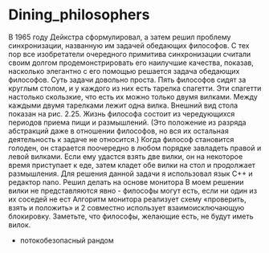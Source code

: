 # Dining_philosophers
В 1965 году Дейкстра сформулировал, а затем решил проблему синхронизации,
названную им задачей обедающих философов. С тех пор все изобретатели
очередного примитива синхронизации считали своим долгом
продемонстрировать его наилучшие качества, показав, насколько элегантно с
его помощью решается задача обедающих философов. Суть задачи довольно
проста. Пять философов сидят за круглым столом, и у каждого из них есть
тарелка спагетти. Эти спагетти настолько скользкие, что есть их можно только
двумя вилками. Между каждыми двумя тарелками лежит одна вилка.
Внешний вид стола показан на рис. 2.25.
Жизнь философа состоит из чередующихся периодов приема пищи и
размышлений. (Это положение из разряда абстракций даже в отношении
философов, но вся их остальная деятельность к задаче не относится.) Когда
философ становится голоден, он старается поочередно в любом порядке
завладеть правой и левой вилками. Если ему удастся взять две вилки, он на
некоторое время приступает к еде, затем кладет обе вилки на стол и продолжает
размышления.
Для решения данной задачи я использовал язык С++ и редактор nano.
Решил делать на основе монитора
В моем решении вилки не представляются явно - философы могут есть,
если ни один из их соседей не ест
Алгоритм монитора реализует схему «проверить, взять и положить» и 
2
совместно использует взаимоисключающую блокировку. Заметьте, что
философы, желающие есть, не будут иметь вилок.
+ потокобезопасный рандом
